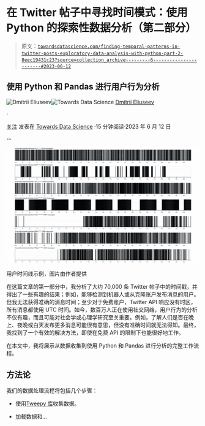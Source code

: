 # 在 Twitter 帖子中寻找时间模式：使用 Python 的探索性数据分析（第二部分）

> 原文：[`towardsdatascience.com/finding-temporal-patterns-in-twitter-posts-exploratory-data-analysis-with-python-part-2-8eec19431c23?source=collection_archive---------6-----------------------#2023-06-12`](https://towardsdatascience.com/finding-temporal-patterns-in-twitter-posts-exploratory-data-analysis-with-python-part-2-8eec19431c23?source=collection_archive---------6-----------------------#2023-06-12)

## 使用 Python 和 Pandas 进行用户行为分析

[](https://dmitryelj.medium.com/?source=post_page-----8eec19431c23--------------------------------)![Dmitrii Eliuseev](https://dmitryelj.medium.com/?source=post_page-----8eec19431c23--------------------------------)[](https://towardsdatascience.com/?source=post_page-----8eec19431c23--------------------------------)![Towards Data Science](https://towardsdatascience.com/?source=post_page-----8eec19431c23--------------------------------) [Dmitrii Eliuseev](https://dmitryelj.medium.com/?source=post_page-----8eec19431c23--------------------------------)

·

[关注](https://medium.com/m/signin?actionUrl=https%3A%2F%2Fmedium.com%2F_%2Fsubscribe%2Fuser%2F65c1f6ba75db&operation=register&redirect=https%3A%2F%2Ftowardsdatascience.com%2Ffinding-temporal-patterns-in-twitter-posts-exploratory-data-analysis-with-python-part-2-8eec19431c23&user=Dmitrii+Eliuseev&userId=65c1f6ba75db&source=post_page-65c1f6ba75db----8eec19431c23---------------------post_header-----------) 发表在 [Towards Data Science](https://towardsdatascience.com/?source=post_page-----8eec19431c23--------------------------------) ·15 分钟阅读·2023 年 6 月 12 日[](https://medium.com/m/signin?actionUrl=https%3A%2F%2Fmedium.com%2F_%2Fvote%2Ftowards-data-science%2F8eec19431c23&operation=register&redirect=https%3A%2F%2Ftowardsdatascience.com%2Ffinding-temporal-patterns-in-twitter-posts-exploratory-data-analysis-with-python-part-2-8eec19431c23&user=Dmitrii+Eliuseev&userId=65c1f6ba75db&source=-----8eec19431c23---------------------clap_footer-----------)

--

[](https://medium.com/m/signin?actionUrl=https%3A%2F%2Fmedium.com%2F_%2Fbookmark%2Fp%2F8eec19431c23&operation=register&redirect=https%3A%2F%2Ftowardsdatascience.com%2Ffinding-temporal-patterns-in-twitter-posts-exploratory-data-analysis-with-python-part-2-8eec19431c23&source=-----8eec19431c23---------------------bookmark_footer-----------)![](img/8cd91f7aa34d2b4468cca5c4eda1c113.png)

用户时间线示例，图片由作者提供

在这篇文章的第一部分中，我分析了大约 70,000 条 Twitter 帖子中的时间戳，并得出了一些有趣的结果；例如，能够检测到机器人或从克隆账户发布消息的用户。但我无法获得准确的消息时间；至少对于免费账户，Twitter API 响应没有时区，所有消息都使用 UTC 时间。如今，数百万人正在使用社交网络，用户行为的分析不仅有趣，而且可能对社会学或心理学研究至关重要。例如，了解人们是否在晚上、夜晚或白天发布更多消息可能很有意思，但没有准确时间就无法得知。最终，我找到了一个有效的解决方法，即使在免费 API 的限制下也能很好地工作。

在本文中，我将展示从数据收集到使用 Python 和 Pandas 进行分析的完整工作流程。

## 方法论

我们的数据处理流程将包括几个步骤：

+   使用[Tweepy 库](https://github.com/tweepy/tweepy)收集数据。

+   加载数据和…
